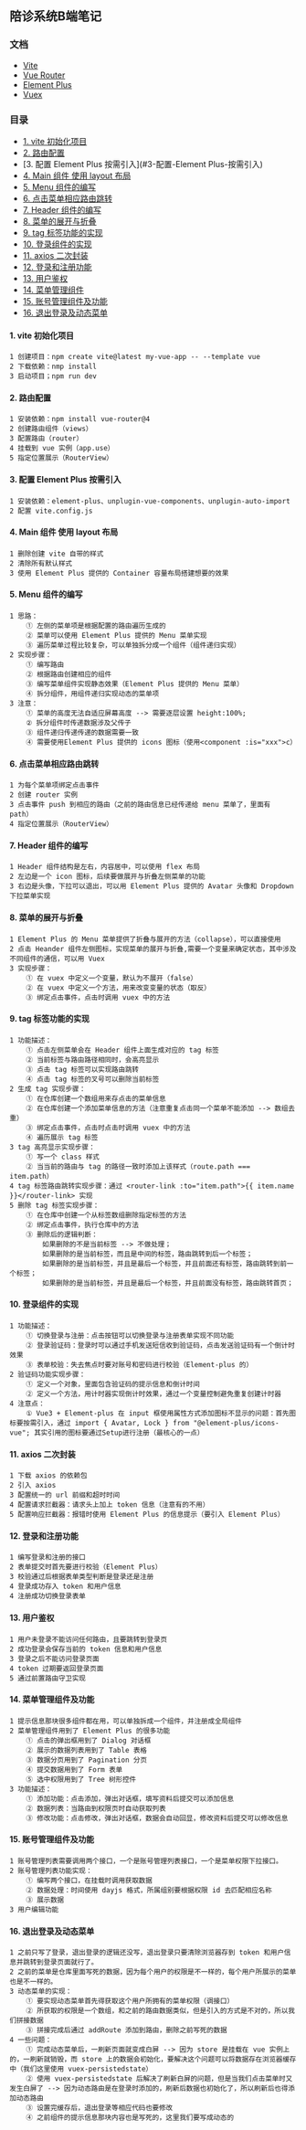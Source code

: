 ## 陪诊系统B端笔记

### 文档

- [Vite](https://vitejs.cn/vite5-cn/guide/)
- [Vue Router](https://router.vuejs.org/zh/guide/)
- [Element Plus](https://element-plus.org/zh-CN/#/zh-CN)
- [Vuex](https://vuex.vuejs.org/zh/)

### 目录

* [1. vite 初始化项目](#1-vite-初始化项目)
* [2. 路由配置](#2-路由配置)
* [3. 配置 Element Plus 按需引入](#3-配置-Element Plus-按需引入)
* [4. Main 组件 使用 layout 布局](#4-Main-组件-使用-layout-布局)
* [5. Menu 组件的编写](#5-Menu-组件的编写)
* [6. 点击菜单相应路由跳转](#6-点击菜单相应路由跳转)
* [7. Header 组件的编写](#7-Header-组件的编写)
* [8. 菜单的展开与折叠](#8-菜单的展开与折叠)
* [9. tag 标签功能的实现](#9-tag-标签功能的实现)
* [10. 登录组件的实现](#10-登录组件的实现)
* [11. axios 二次封装](#11-axios-二次封装)
* [12. 登录和注册功能](#12-登录和注册功能)
* [13. 用户鉴权](#13-用户鉴权)
* [14. 菜单管理组件](#14-菜单管理组件)
* [15. 账号管理组件及功能](#15-账号管理组件及功能)
* [16. 退出登录及动态菜单](#16-退出登录及动态菜单)

#### 1. vite 初始化项目

```
1 创建项目：npm create vite@latest my-vue-app -- --template vue
2 下载依赖：nmp install
3 启动项目；npm run dev
```

#### 2. 路由配置

```
1 安装依赖：npm install vue-router@4
2 创建路由组件（views）
3 配置路由（router）
4 挂载到 vue 实例（app.use）
5 指定位置展示（RouterView）
```

#### 3. 配置 Element Plus 按需引入

```
1 安装依赖：element-plus、unplugin-vue-components、unplugin-auto-import
2 配置 vite.config.js
```

#### 4. Main 组件 使用 layout 布局

```
1 删除创建 vite 自带的样式
2 清除所有默认样式
3 使用 Element Plus 提供的 Container 容量布局搭建想要的效果
```

#### 5. Menu 组件的编写

```
1 思路：
	① 左侧的菜单项是根据配置的路由遍历生成的
	② 菜单可以使用 Element Plus 提供的 Menu 菜单实现
	③ 遍历菜单过程比较复杂，可以单独拆分成一个组件（组件递归实现）
2 实现步骤：
	① 编写路由
	② 根据路由创建相应的组件
	③ 编写菜单组件实现静态效果（Element Plus 提供的 Menu 菜单）
	④ 拆分组件，用组件递归实现动态的菜单项
3 注意：
	① 菜单的高度无法自适应屏幕高度 --> 需要逐层设置 height:100%;
	② 拆分组件时传递数据涉及父传子
	③ 组件递归传递传递的数据需要一致
	④ 需要使用Element Plus 提供的 icons 图标（使用<component :is="xxx">c）
```

#### 6. 点击菜单相应路由跳转

```
1 为每个菜单项绑定点击事件
2 创建 router 实例
3 点击事件 push 到相应的路由（之前的路由信息已经传递给 menu 菜单了，里面有 path）
4 指定位置展示（RouterView）
```

#### 7. Header 组件的编写

```
1 Header 组件结构是左右，内容居中，可以使用 flex 布局
2 左边是一个 icon 图标，后续要做展开与折叠左侧菜单的功能
3 右边是头像，下拉可以退出，可以用 Element Plus 提供的 Avatar 头像和 Dropdown 下拉菜单实现
```

#### 8. 菜单的展开与折叠

```
1 Element Plus 的 Menu 菜单提供了折叠与展开的方法（collapse），可以直接使用
2 点击 Heander 组件左侧图标，实现菜单的展开与折叠,需要一个变量来确定状态，其中涉及不同组件的通信，可以用 Vuex
3 实现步骤：
	① 在 vuex 中定义一个变量，默认为不展开（false）
	② 在 vuex 中定义一个方法，用来改变变量的状态（取反）
	③ 绑定点击事件，点击时调用 vuex 中的方法
```

#### 9. tag 标签功能的实现

```
1 功能描述：
	① 点击左侧菜单会在 Header 组件上面生成对应的 tag 标签
	② 当前标签与路由路径相同时，会高亮显示
	③ 点击 tag 标签可以实现路由跳转
	④ 点击 tag 标签的叉号可以删除当前标签
2 生成 tag 实现步骤：
	① 在仓库创建一个数组用来存点击的菜单信息
	② 在仓库创建一个添加菜单信息的方法（注意重复点击同一个菜单不能添加 --> 数组去重）
	③ 绑定点击事件，点击时点击时调用 vuex 中的方法
	④ 遍历展示 tag 标签
3 tag 高亮显示实现步骤：
	① 写一个 class 样式
	② 当当前的路由与 tag 的路径一致时添加上该样式（route.path === item.path）
4 tag 标签路由跳转实现步骤：通过 <router-link :to="item.path">{{ item.name }}</router-link> 实现
5 删除 tag 标签实现步骤：
	① 在仓库中创建一个从标签数组删除指定标签的方法
	② 绑定点击事件，执行仓库中的方法
	③ 删除后的逻辑判断：
		如果删除的不是当前标签 --> 不做处理；
		如果删除的是当前标签，而且是中间的标签，路由跳转到后一个标签；
		如果删除的是当前标签，并且是最后一个标签，并且前面还有标签，路由跳转到前一个标签；
		如果删除的是当前标签，并且是最后一个标签，并且前面没有标签，路由跳转首页；
```

#### 10. 登录组件的实现

```
1 功能描述：
	① 切换登录与注册：点击按钮可以切换登录与注册表单实现不同功能
	② 登录验证码：登录时可以通过手机发送短信收到验证码，点击发送验证码有一个倒计时效果
	③ 表单校验：失去焦点时要对账号和密码进行校验（Element-plus 的）
2 验证码功能实现步骤：
	① 定义一个对象，里面包含验证码的提示信息和倒计时间
	② 定义一个方法，用计时器实现倒计时效果，通过一个变量控制避免重复创建计时器
4 注意点：
	① Vue3 + Element-plus 在 input 框使用属性方式添加图标不显示的问题：首先图标要按需引入，通过 import { Avatar, Lock } from "@element-plus/icons-vue"; 其实引用的图标要通过Setup进行注册（最核心的一点）
```

#### 11. axios 二次封装

```
1 下载 axios 的依赖包
2 引入 axios
3 配置统一的 url 前缀和超时时间
4 配置请求拦截器：请求头上加上 token 信息（注意有的不用）
5 配置响应拦截器：报错时使用 Element Plus 的信息提示（要引入 Element Plus）
```

#### 12. 登录和注册功能

```
1 编写登录和注册的接口
2 表单提交时首先要进行校验（Element Plus）
3 校验通过后根据表单类型判断是登录还是注册
4 登录成功存入 token 和用户信息
4 注册成功切换登录表单
```

#### 13. 用户鉴权

```
1 用户未登录不能访问任何路由，且要跳转到登录页
2 成功登录会保存当前的 token 信息和用户信息
3 登录之后不能访问登录页面
4 token 过期要返回登录页面
5 通过前置路由守卫实现
```

#### 14. 菜单管理组件及功能

```
1 提示信息那块很多组件都在用，可以单独拆成一个组件，并注册成全局组件
2 菜单管理组件用到了 Element Plus 的很多功能
	① 点击的弹出框用到了 Dialog 对话框
    ② 展示的数据列表用到了 Table 表格
    ③ 数据分页用到了 Pagination 分页
    ④ 提交数据用到了 Form 表单
    ⑤ 选中权限用到了 Tree 树形控件
3 功能描述：
	① 添加功能：点击添加，弹出对话框，填写资料后提交可以添加信息
	② 数据列表：当路由到权限页时自动获取列表
	③ 修改功能：点击修改，弹出对话框，数据会自动回显，修改资料后提交可以修改信息
```

#### 15. 账号管理组件及功能

```
1 账号管理列表需要调用两个接口，一个是账号管理列表接口，一个是菜单权限下拉接口。
2 账号管理列表功能实现：
	① 编写两个接口，在挂载时调用获取数据
	② 数据处理：时间使用 dayjs 格式，所属组别要根据权限 id 去匹配相应名称
	③ 展示数据
3 用户编辑功能
```

#### 16. 退出登录及动态菜单

```
1 之前只写了登录，退出登录的逻辑还没写，退出登录只要清除浏览器存到 token 和用户信息并跳转到登录页面就行了。
2 之前的菜单是仓库里面写死的数据，因为每个用户的权限是不一样的，每个用户所展示的菜单也是不一样的。
3 动态菜单的实现：
	① 要实现动态菜单首先得获取这个用户所拥有的菜单权限（调接口）
	② 所获取的权限是一个数组，和之前的路由数据类似，但是引入的方式是不对的，所以我们拼接数据
	③ 拼接完成后通过 addRoute 添加到路由，删除之前写死的数据
4 一些问题：
	① 完成动态菜单后，一刷新页面就变成白屏 --> 因为 store 是挂载在 vue 实例上的，一刷新就销毁，而 store 上的数据会初始化，要解决这个问题可以将数据存在浏览器缓存中（我们这里使用 vuex-persistedstate）
	② 使用 vuex-persistedstate 后解决了刷新白屏的问题，但是当我们点击菜单时又发生白屏了 --> 因为动态路由是在登录时添加的，刷新后数据也初始化了，所以刷新后也得添加动态路由 
	③ 设置完缓存后，退出登录等相应代码也要修改
	④ 之前组件的提示信息那块内容也是写死的，这里我们要写成动态的 
```

